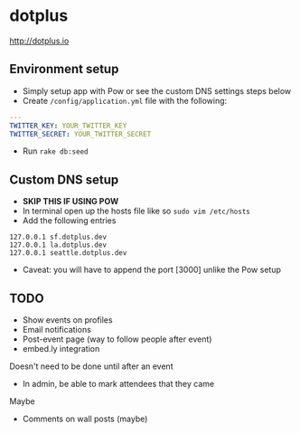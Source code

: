 dotplus
=======

http://dotplus.io

Environment setup
-----------------

* Simply setup app with Pow or see the custom DNS settings steps below
* Create `/config/application.yml` file with the following:

```yaml
---
TWITTER_KEY: YOUR_TWITTER_KEY
TWITTER_SECRET: YOUR_TWITTER_SECRET
```

* Run `rake db:seed`

Custom DNS setup
----------------

* **SKIP THIS IF USING POW**
* In terminal open up the hosts file like so ```sudo vim /etc/hosts```
* Add the following entries

```
127.0.0.1 sf.dotplus.dev
127.0.0.1 la.dotplus.dev
127.0.0.1 seattle.dotplus.dev
```

* Caveat: you will have to append the port [3000] unlike the Pow setup

TODO
----
* Show events on profiles
* Email notifications
* Post-event page (way to follow people after event)
* embed.ly integration

Doesn't need to be done until after an event
* In admin, be able to mark attendees that they came

Maybe
* Comments on wall posts (maybe)
